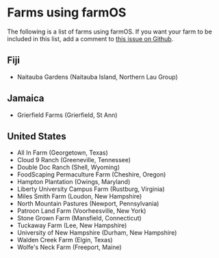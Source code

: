 # Farms using farmOS

The following is a list of farms using farmOS. If you want your farm to be
included in this list, add a comment to [this issue on Github].

## Fiji

* Naitauba Gardens (Naitauba Island, Northern Lau Group)

## Jamaica

* Grierfield Farms (Grierfield, St Ann)

## United States

* All In Farm (Georgetown, Texas)
* Cloud 9 Ranch (Greeneville, Tennessee)
* Double Doc Ranch (Shell, Wyoming)
* FoodScaping Permaculture Farm (Cheshire, Oregon)
* Hampton Plantation (Owings, Maryland)
* Liberty University Campus Farm (Rustburg, Virginia)
* Miles Smith Farm (Loudon, New Hampshire)
* North Mountain Pastures (Newport, Pennsylvania)
* Patroon Land Farm (Voorheesville, New York)
* Stone Grown Farm (Mansfield, Connecticut)
* Tuckaway Farm (Lee, New Hampshire)
* University of New Hampshire (Durham, New Hampshire)
* Walden Creek Farm (Elgin, Texas)
* Wolfe's Neck Farm (Freeport, Maine)

[this issue on Github]: https://github.com/farmOS/farmOS.org/issues/12

